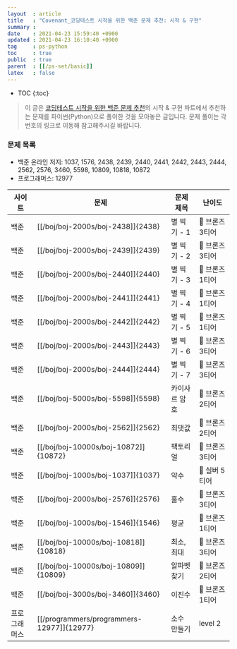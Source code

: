 ```yaml
---
layout  : article
title   : "Covenant_코딩테스트 시작을 위한 백준 문제 추천: 시작 & 구현"
summary : 
date    : 2021-04-23 15:59:40 +0900
updated : 2021-04-23 16:10:40 +0900
tag     : ps-python
toc     : true
public  : true
parent  : [[/ps-set/basic]]
latex   : false
---
```

* TOC
{:toc}

> 이 글은 [코딩테스트 시작을 위한 백준 문제 추천](https://covenant.tistory.com/234)의 시작 & 구현 파트에서 추천하는 문제를 파이썬(Python)으로 풀이한 것을 모아놓은 글입니다. 문제 풀이는 각 번호의 링크로 이동해 참고해주시길 바랍니다.

### 문제 목록

* 백준 온라인 저지: 1037, 1576, 2438, 2439, 2440, 2441, 2442, 2443, 2444, 2562, 2576, 3460, 5598, 10809, 10818, 10872
* 프로그래머스: 12977

| 사이트       | 문제                                      | 문제 제목               | 난이도          |
| ------------ | ----------------------------------------- | ----------------------- | --------------- |
| 백준         | [[/boj/boj-2000s/boj-2438]]{2438}         | 별 찍기 - 1             | 🥉 브론즈 3티어 |
| 백준         | [[/boj/boj-2000s/boj-2439]]{2439}         | 별 찍기 - 2             | 🥉 브론즈 3티어 |
| 백준         | [[/boj/boj-2000s/boj-2440]]{2440}         | 별 찍기 - 3             | 🥉 브론즈 1티어 |
| 백준         | [[/boj/boj-2000s/boj-2441]]{2441}         | 별 찍기 - 4             | 🥉 브론즈 1티어 |
| 백준         | [[/boj/boj-2000s/boj-2442]]{2442}         | 별 찍기 - 5             | 🥉 브론즈 1티어 |
| 백준         | [[/boj/boj-2000s/boj-2443]]{2443}         | 별 찍기 - 6             | 🥉 브론즈 3티어 |
| 백준         | [[/boj/boj-2000s/boj-2444]]{2444}         | 별 찍기 - 7             | 🥉 브론즈 3티어 |
| 백준         | [[/boj/boj-5000s/boj-5598]]{5598}         | 카이사르 암호           | 🥉 브론즈 2티어 |
| 백준         | [[/boj/boj-2000s/boj-2562]]{2562}         | 최댓값                  | 🥉 브론즈 2티어 |
| 백준         | [[/boj/boj-10000s/boj-10872]]{10872}      | 팩토리얼                | 🥉 브론즈 3티어 |
| 백준         | [[/boj/boj-1000s/boj-1037]]{1037}         | 약수                    | 🥈 실버 5티어   |
| 백준         | [[/boj/boj-2000s/boj-2576]]{2576}         | 홀수                    | 🥉 브론즈 3티어 |
| 백준         | [[/boj/boj-1000s/boj-1546]]{1546}         | 평균                    | 🥉 브론즈 1티어 |
| 백준         | [[/boj/boj-10000s/boj-10818]]{10818}      | 최소, 최대              | 🥉 브론즈 3티어 |
| 백준         | [[/boj/boj-10000s/boj-10809]]{10809}      | 알파벳 찾기             | 🥉 브론즈 2티어 |
| 백준         | [[/boj/boj-3000s/boj-3460]]{3460}         | 이진수                  | 🥉 브론즈 1티어 |
| 프로그래머스 | [[/programmers/programmers-12977]]{12977} | 소수 만들기             | level 2         |

